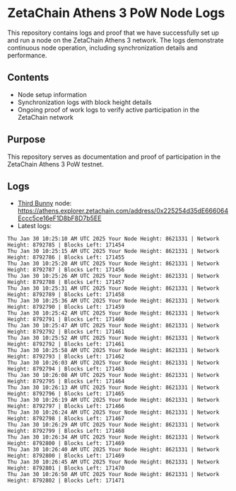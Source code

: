 # ZetaChain Athens 3 PoW Node Logs
This repository contains logs and proof that we have successfully set up and run a node on the ZetaChain Athens 3 network. The logs demonstrate continuous node operation, including synchronization details and performance.

## Contents
- Node setup information
- Synchronization logs with block height details
- Ongoing proof of work logs to verify active participation in the ZetaChain network

## Purpose
This repository serves as documentation and proof of participation in the ZetaChain Athens 3 PoW testnet.

## Logs

- [Third Bunny](https://thirdbunny.xyz/) node: https://athens.explorer.zetachain.com/address/0x225254d35dE666064Eccc5ce16eF1D8bF8D7b5EE
- Latest logs:
```
Thu Jan 30 10:25:10 AM UTC 2025 Your Node Height: 8621331 | Network Height: 8792785 | Blocks Left: 171454
Thu Jan 30 10:25:15 AM UTC 2025 Your Node Height: 8621331 | Network Height: 8792786 | Blocks Left: 171455
Thu Jan 30 10:25:20 AM UTC 2025 Your Node Height: 8621331 | Network Height: 8792787 | Blocks Left: 171456
Thu Jan 30 10:25:26 AM UTC 2025 Your Node Height: 8621331 | Network Height: 8792788 | Blocks Left: 171457
Thu Jan 30 10:25:31 AM UTC 2025 Your Node Height: 8621331 | Network Height: 8792789 | Blocks Left: 171458
Thu Jan 30 10:25:36 AM UTC 2025 Your Node Height: 8621331 | Network Height: 8792790 | Blocks Left: 171459
Thu Jan 30 10:25:42 AM UTC 2025 Your Node Height: 8621331 | Network Height: 8792791 | Blocks Left: 171460
Thu Jan 30 10:25:47 AM UTC 2025 Your Node Height: 8621331 | Network Height: 8792792 | Blocks Left: 171461
Thu Jan 30 10:25:52 AM UTC 2025 Your Node Height: 8621331 | Network Height: 8792792 | Blocks Left: 171461
Thu Jan 30 10:25:58 AM UTC 2025 Your Node Height: 8621331 | Network Height: 8792793 | Blocks Left: 171462
Thu Jan 30 10:26:03 AM UTC 2025 Your Node Height: 8621331 | Network Height: 8792794 | Blocks Left: 171463
Thu Jan 30 10:26:08 AM UTC 2025 Your Node Height: 8621331 | Network Height: 8792795 | Blocks Left: 171464
Thu Jan 30 10:26:13 AM UTC 2025 Your Node Height: 8621331 | Network Height: 8792796 | Blocks Left: 171465
Thu Jan 30 10:26:19 AM UTC 2025 Your Node Height: 8621331 | Network Height: 8792797 | Blocks Left: 171466
Thu Jan 30 10:26:24 AM UTC 2025 Your Node Height: 8621331 | Network Height: 8792798 | Blocks Left: 171467
Thu Jan 30 10:26:29 AM UTC 2025 Your Node Height: 8621331 | Network Height: 8792799 | Blocks Left: 171468
Thu Jan 30 10:26:34 AM UTC 2025 Your Node Height: 8621331 | Network Height: 8792800 | Blocks Left: 171469
Thu Jan 30 10:26:40 AM UTC 2025 Your Node Height: 8621331 | Network Height: 8792800 | Blocks Left: 171469
Thu Jan 30 10:26:45 AM UTC 2025 Your Node Height: 8621331 | Network Height: 8792801 | Blocks Left: 171470
Thu Jan 30 10:26:50 AM UTC 2025 Your Node Height: 8621331 | Network Height: 8792802 | Blocks Left: 171471
```
